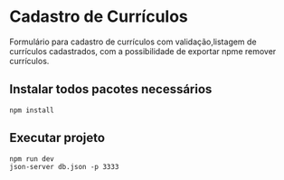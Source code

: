 #   Cadastro de Currículos

Formulário para cadastro de currículos com validação,listagem de currículos cadastrados, com a possibilidade de exportar npme remover currículos.

## Instalar todos pacotes necessários

    npm install

## Executar projeto

    npm run dev    
    json-server db.json -p 3333 